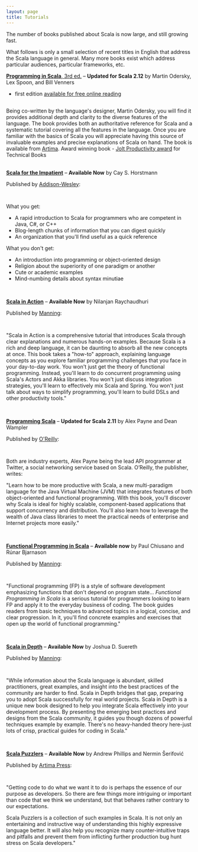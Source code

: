 ```yaml
---
layout: page
title: Tutorials
---
```


The number of books published about Scala is now large,
and still growing fast.

What follows is only a small selection of recent titles in English that
address the Scala language in general.  Many more books exist which
address particular audiences, particular frameworks, etc.


[**Programming in
Scala**, 3rd ed.](http://booksites.artima.com/programming_in_scala_3ed)
– **Updated for Scala 2.12**
by Martin Odersky, Lex Spoon, and Bill Venners
- first edition [available for free online reading](http://www.artima.com/pins1ed/)

<div class="row">
  <div class="span2">
    <div align="center">
    <a href="http://booksites.artima.com/programming_in_scala_3ed">
      <img src="/resources/img/books/ProgrammingInScala.gif" alt="">
    </a>
    </div>
  </div>
  <div class="span8" style="padding-top: 15px;">
Being co-written by the language's designer, Martin Odersky, you will
find it provides additional depth and clarity to the diverse features of
the language. The book provides both an authoritative reference for
Scala and a systematic tutorial covering all the features in the
language. Once you are familiar with the basics of Scala you will
appreciate having this source of invaluable examples and precise
explanations of Scala on hand. The book is available
from <a href="http://booksites.artima.com/programming_in_scala_3ed">Artima</a>.
Award winning book - <a href="http://www.drdobbs.com/joltawards/232601431">Jolt Productivity award</a>
for Technical Books
  </div>
</div>

<br/>

[**Scala for the Impatient**](http://www.horstmann.com/scala/index.html)
– **Available Now**
by Cay S. Horstmann

Published by [Addison-Wesley](http://www.pearsoned.co.uk/Imprints/Addison-Wesley/):

<div class="row">
  <div class="span2">
    <div align="center">
    <a href="http://www.horstmann.com/scala/index.html">
      <img src="/resources/img/books/scala_for_the_impatient.png" alt="">
    </a>
    </div>
  </div>
  <div class="span8" style="padding-top: 15px;">

What you get:

  <ul>
    <li> A rapid introduction to Scala for programmers who are competent in Java, C#, or C++ </li>
    <li> Blog-length chunks of information that you can digest quickly </li>
    <li> An organization that you'll find useful as a quick reference </li>
  </ul>

What you don't get:

  <ul>
    <li> An introduction into programming or object-oriented design </li>
    <li> Religion about the superiority of one paradigm or another </li>
    <li> Cute or academic examples </li>
    <li> Mind-numbing details about syntax minutiae </li>
  </ul>
  </div>
</div>

<br />

[**Scala in Action**](http://www.manning.com/raychaudhuri)
– **Available Now**
by Nilanjan Raychaudhuri

Published by [Manning](http://www.manning.com):

<div class="row">
  <div class="span2">
    <div align="center">
    <a href="http://www.manning.com/raychaudhuri">
      <img src="/resources/img/books/icon_Scala_in_Action_93x116.png" alt="">
    </a>
    </div>
  </div>
  <div class="span8" style="padding-top: 15px;">

"Scala in Action is a comprehensive tutorial that introduces Scala
through clear explanations and numerous hands-on examples. Because Scala
is a rich and deep language, it can be daunting to absorb all the new
concepts at once. This book takes a "how-to" approach, explaining
language concepts as you explore familiar programming challenges that
you face in your day-to-day work. You won't just get the theory of
functional programming. Instead, you'll learn to do concurrent
programming using Scala's Actors and Akka libraries. You won't just
discuss integration strategies, you'll learn to effectively mix Scala
and Spring. You won't just talk about ways to simplify programming,
you'll learn to build DSLs and other productivity tools."
  </div>
</div>

<br />

[**Programming
Scala**](http://shop.oreilly.com/product/0636920033073.do)
– **Updated for Scala 2.11**
by Alex Payne and Dean Wampler

Published by [O'Reilly](http://www.oreilly.com):

<div class="row">
  <div class="span2">
    <div align="center">
    <a href="http://shop.oreilly.com/product/0636920033073.do">
      <img src="/resources/img/books/ProgrammingScala-final-border.gif" alt="">
    </a>
    </div>
  </div>
  <div class="span8" style="padding-top: 15px;">

Both are industry experts, Alex Payne being the lead API programmer at
Twitter, a social networking service based on
Scala. O’Reilly, the
publisher, writes:

"Learn how to be more productive with Scala, a new multi-paradigm
language for the Java Virtual Machine (JVM) that integrates features of
both object-oriented and functional programming. With this book, you'll
discover why Scala is ideal for highly scalable, component-based
applications that support concurrency and distribution. You'll also
learn how to leverage the wealth of Java class libraries to meet the
practical needs of enterprise and Internet projects more easily."

  </div>
</div>

<br />

[**Functional Programming in
Scala**](https://www.manning.com/books/functional-programming-in-scala)
– **Available now**
by Paul Chiusano and Rúnar Bjarnason

Published by [Manning](http://www.manning.com):

<div class="row">
  <div class="span2">
    <div align="center">
    <a href="https://www.manning.com/books/functional-programming-in-scala">
      <img src="/resources/img/books/FPiS_93x116.png" alt="">
    </a>
    </div>
  </div>
  <div class="span8" style="padding-top: 15px;">

"Functional programming (FP) is a style of software development emphasizing functions that don't depend on program state... <i>Functional Programming in Scala</i> is a serious tutorial for programmers looking to learn FP and apply it to the everyday business of coding. The book guides readers from basic techniques to advanced topics in a logical, concise, and clear progression. In it, you'll find concrete examples and exercises that open up the world of functional programming."
  </div>
</div>

<br/>

[**Scala in Depth**](http://www.manning.com/suereth)
– **Available Now**
by Joshua D. Suereth

Published by [Manning](http://www.manning.com):


<div class="row">
  <div class="span2">
    <div align="center">
    <a href="http://www.manning.com/suereth">
      <img src="/resources/img/books/icon_Scala_in_Depth_93x116.png" alt="">
    </a>
    </div>
  </div>
  <div class="span8" style="padding-top: 15px;">

"While information about the Scala language is abundant, skilled
practitioners, great examples, and insight into the best practices of
the community are harder to find. Scala in Depth bridges that gap,
preparing you to adopt Scala successfully for real world projects. Scala
in Depth is a unique new book designed to help you integrate Scala
effectively into your development process. By presenting the emerging
best practices and designs from the Scala community, it guides you
though dozens of powerful techniques example by example. There's no
heavy-handed theory here-just lots of crisp, practical guides for coding
in Scala."

  </div>
</div>

<br />

[**Scala Puzzlers**](http://www.artima.com/shop/scala_puzzlers)
– **Available Now**
by Andrew Phillips and Nermin Šerifović

Published by [Artima Press](http://www.artima.com/index.jsp):

<div class="row">
  <div class="span2">
    <div align="center">
    <a href="http://www.artima.com/shop/scala_puzzlers">
      <img src="/resources/img/books/puzzlersCover117x89.gif" alt="">
    </a>
    </div>
  </div>
  <div class="span8" style="padding-top: 15px;">

"Getting code to do what we want it to do is perhaps the essence of our purpose as developers.
So there are few things more intriguing or important than code that we think we understand, but that behaves rather contrary to our expectations.

Scala Puzzlers is a collection of such examples in Scala. It is not only an entertaining and instructive way of understanding this highly expressive language better. It will also help you recognize many counter-intuitive traps and pitfalls and prevent them from inflicting further production bug hunt stress on Scala developers."
  </div>
</div>


